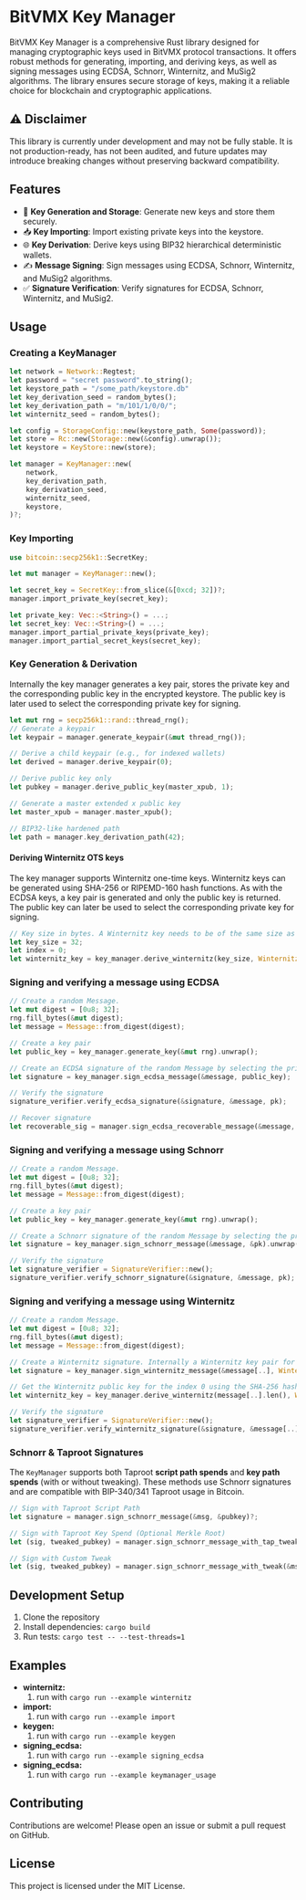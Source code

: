 # BitVMX Key Manager

BitVMX Key Manager is a comprehensive Rust library designed for managing cryptographic keys used in BitVMX protocol transactions. It offers robust methods for generating, importing, and deriving keys, as well as signing messages using ECDSA, Schnorr, Winternitz, and MuSig2 algorithms. The library ensures secure storage of keys, making it a reliable choice for blockchain and cryptographic applications.

## ⚠️ Disclaimer

This library is currently under development and may not be fully stable.
It is not production-ready, has not been audited, and future updates may introduce breaking changes without preserving backward compatibility.

## Features

- 🔑 **Key Generation and Storage**: Generate new keys and store them securely.
- 📥 **Key Importing**: Import existing private keys into the keystore.
- 🌐 **Key Derivation**: Derive keys using BIP32 hierarchical deterministic wallets.
- ✍️ **Message Signing**: Sign messages using ECDSA, Schnorr, Winternitz, and MuSig2 algorithms.
- ✅ **Signature Verification**: Verify signatures for ECDSA, Schnorr, Winternitz, and MuSig2.

## Usage

### Creating a KeyManager

```rust
let network = Network::Regtest;
let password = "secret password".to_string();
let keystore_path = "/some_path/keystore.db"
let key_derivation_seed = random_bytes();
let key_derivation_path = "m/101/1/0/0/";
let winternitz_seed = random_bytes();

let config = StorageConfig::new(keystore_path, Some(password));
let store = Rc::new(Storage::new(&config).unwrap());
let keystore = KeyStore::new(store);

let manager = KeyManager::new(
    network,
    key_derivation_path,
    key_derivation_seed,
    winternitz_seed,
    keystore,
)?;
```

### Key Importing

```rust
use bitcoin::secp256k1::SecretKey;

let mut manager = KeyManager::new();

let secret_key = SecretKey::from_slice(&[0xcd; 32])?;
manager.import_private_key(secret_key);

let private_key: Vec::<String>() = ...;
let secret_key: Vec::<String>() = ...;
manager.import_partial_private_keys(private_key);
manager.import_partial_secret_keys(secret_key);
```

### Key Generation & Derivation

Internally the key manager generates a key pair, stores the private key and the corresponding public key in the encrypted keystore. The public key is later used to select the corresponding private key for signing.

```rust
let mut rng = secp256k1::rand::thread_rng();
// Generate a keypair
let keypair = manager.generate_keypair(&mut thread_rng());

// Derive a child keypair (e.g., for indexed wallets)
let derived = manager.derive_keypair(0);

// Derive public key only
let pubkey = manager.derive_public_key(master_xpub, 1);

// Generate a master extended x public key
let master_xpub = manager.master_xpub();

// BIP32-like hardened path
let path = manager.key_derivation_path(42);
```

#### Deriving Winternitz OTS keys

The key manager supports Winternitz one-time keys. Winternitz keys can be generated using SHA-256 or RIPEMD-160 hash functions. As with the ECDSA keys, a key pair is generated and only the public key is returned. The public key can later be used to select the corresponding private key for signing.

```rust
// Key size in bytes. A Winternitz key needs to be of the same size as the message that will be signed with it.
let key_size = 32;
let index = 0;
let winternitz_key = key_manager.derive_winternitz(key_size, WinternitzType::SHA256, index)?;
```

### Signing and verifying a message using ECDSA

```rust
// Create a random Message.
let mut digest = [0u8; 32];
rng.fill_bytes(&mut digest);
let message = Message::from_digest(digest);

// Create a key pair
let public_key = key_manager.generate_key(&mut rng).unwrap();

// Create an ECDSA signature of the random Message by selecting the private associated to the public key passed as parameter
let signature = key_manager.sign_ecdsa_message(&message, public_key);

// Verify the signature
signature_verifier.verify_ecdsa_signature(&signature, &message, pk);

// Recover signature
let recoverable_sig = manager.sign_ecdsa_recoverable_message(&message, pk);
```

### Signing and verifying a message using Schnorr

```rust
// Create a random Message.
let mut digest = [0u8; 32];
rng.fill_bytes(&mut digest);
let message = Message::from_digest(digest);

// Create a key pair
let public_key = key_manager.generate_key(&mut rng).unwrap();

// Create a Schnorr signature of the random Message by selecting the private associated to the public key passed as parameter
let signature = key_manager.sign_schnorr_message(&message, &pk).unwrap();

// Verify the signature
let signature_verifier = SignatureVerifier::new();
signature_verifier.verify_schnorr_signature(&signature, &message, pk);
```

### Signing and verifying a message using Winternitz

```rust
// Create a random Message.
let mut digest = [0u8; 32];
rng.fill_bytes(&mut digest);
let message = Message::from_digest(digest);

// Create a Winternitz signature. Internally a Winternitz key pair for the derivation index 0 is created using the SHA-256 hash function
let signature = key_manager.sign_winternitz_message(&message[..], WinternitzType::SHA256, 0).unwrap();

// Get the Winternitz public key for the index 0 using the SHA-256 hash function
let winternitz_key = key_manager.derive_winternitz(message[..].len(), WinternitzType::SHA256, 0).unwrap();

// Verify the signature
let signature_verifier = SignatureVerifier::new();
signature_verifier.verify_winternitz_signature(&signature, &message[..], &winternitz_key);
```

### Schnorr & Taproot Signatures

The `KeyManager` supports both Taproot **script path spends** and **key path spends** (with or without tweaking). These methods use Schnorr signatures and are compatible with BIP-340/341 Taproot usage in Bitcoin.

```rust
// Sign with Taproot Script Path
let signature = manager.sign_schnorr_message(&msg, &pubkey)?;

// Sign with Taproot Key Spend (Optional Merkle Root)
let (sig, tweaked_pubkey) = manager.sign_schnorr_message_with_tap_tweak(&msg, &pubkey, merkle_root)?;

// Sign with Custom Tweak
let (sig, tweaked_pubkey) = manager.sign_schnorr_message_with_tweak(&msg, &pubkey, &tweak)?;
```

## Development Setup

1. Clone the repository
2. Install dependencies: `cargo build`
3. Run tests: `cargo test -- --test-threads=1`

## Examples
- **winternitz:**
    1. run with `cargo run --example winternitz`
- **import:**
    1. run with `cargo run --example import`
- **keygen:**
    1. run with `cargo run --example keygen`
- **signing_ecdsa:**
    1. run with `cargo run --example signing_ecdsa`
- **signing_ecdsa:**
    1. run with `cargo run --example keymanager_usage`


## Contributing

Contributions are welcome! Please open an issue or submit a pull request on GitHub.

## License

This project is licensed under the MIT License.

